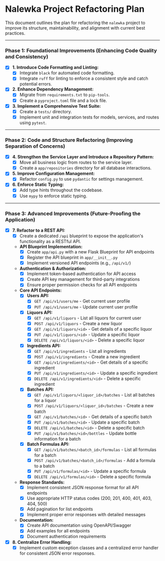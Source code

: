 # Nalewka Project Refactoring Plan

This document outlines the plan for refactoring the `nalewka` project to improve its structure, maintainability, and alignment with current best practices.

---

### Phase 1: Foundational Improvements (Enhancing Code Quality and Consistency)

- [x] **1. Introduce Code Formatting and Linting:**
    - [x] Integrate `black` for automated code formatting.
    - [x] Integrate `ruff` for linting to enforce a consistent style and catch potential errors.

- [x] **2. Enhance Dependency Management:**
    - [x] Migrate from `requirements.txt` to `pip-tools`.
    - [x] Create a `pyproject.toml` file and a lock file.

- [x] **3. Implement a Comprehensive Test Suite:**
    - [x] Create a `tests/` directory.
    - [x] Implement unit and integration tests for models, services, and routes using `pytest`.

---

### Phase 2: Code and Structure Refactoring (Improving Separation of Concerns)

- [x] **4. Strengthen the Service Layer and Introduce a Repository Pattern:**
    - [x] Move all business logic from routes to the service layer.
    - [x] Create a `app/repositories` directory for all database interactions.

- [x] **5. Improve Configuration Management:**
    - [x] Refactor `config.py` to use `pydantic` for settings management.

- [x] **6. Enforce Static Typing:**
    - [x] Add type hints throughout the codebase.
    - [x] Use `mypy` to enforce static typing.

---

### Phase 3: Advanced Improvements (Future-Proofing the Application)

- [x] **7. Refactor to a REST API:**
    - [x] Create a dedicated `/api` blueprint to expose the application's functionality as a RESTful API.
    - **API Blueprint Implementation:**
        - [x] Create `app/api.py` with a new Flask Blueprint for API endpoints
        - [x] Register the API blueprint in `app/__init__.py`
        - [x] Implement versioned API endpoints (e.g., `/api/v1/`)
    - **Authentication & Authorization:**
        - [x] Implement token-based authentication for API access
        - [x] Create API key management for third-party integrations
        - [x] Ensure proper permission checks for all API endpoints
    - **Core API Endpoints:**
        - [x] **Users API:**
            - [x] `GET /api/v1/users/me` - Get current user profile
            - [x] `PUT /api/v1/users/me` - Update current user profile
        - [x] **Liquors API:**
            - [x] `GET /api/v1/liquors` - List all liquors for current user
            - [x] `POST /api/v1/liquors` - Create a new liquor
            - [x] `GET /api/v1/liquors/<id>` - Get details of a specific liquor
            - [x] `PUT /api/v1/liquors/<id>` - Update a specific liquor
            - [x] `DELETE /api/v1/liquors/<id>` - Delete a specific liquor
        - [x] **Ingredients API:**
            - [x] `GET /api/v1/ingredients` - List all ingredients
            - [x] `POST /api/v1/ingredients` - Create a new ingredient
            - [x] `GET /api/v1/ingredients/<id>` - Get details of a specific ingredient
            - [x] `PUT /api/v1/ingredients/<id>` - Update a specific ingredient
            - [x] `DELETE /api/v1/ingredients/<id>` - Delete a specific ingredient
        - [x] **Batches API:**
            - [x] `GET /api/v1/liquors/<liquor_id>/batches` - List all batches for a liquor
            - [x] `POST /api/v1/liquors/<liquor_id>/batches` - Create a new batch
            - [x] `GET /api/v1/batches/<id>` - Get details of a specific batch
            - [x] `PUT /api/v1/batches/<id>` - Update a specific batch
            - [x] `DELETE /api/v1/batches/<id>` - Delete a specific batch
            - [x] `PUT /api/v1/batches/<id>/bottles` - Update bottle information for a batch
        - [x] **Batch Formulas API:**
            - [x] `GET /api/v1/batches/<batch_id>/formulas` - List all formulas for a batch
            - [x] `POST /api/v1/batches/<batch_id>/formulas` - Add a formula to a batch
            - [x] `PUT /api/v1/formulas/<id>` - Update a specific formula
            - [x] `DELETE /api/v1/formulas/<id>` - Delete a specific formula
    - **Response Standards:**
        - [x] Implement consistent JSON response format for all API endpoints
        - [x] Use appropriate HTTP status codes (200, 201, 400, 401, 403, 404, 500)
        - [x] Add pagination for list endpoints
        - [x] Implement proper error responses with detailed messages
    - **Documentation:**
        - [x] Create API documentation using OpenAPI/Swagger
        - [x] Add examples for all endpoints
        - [x] Document authentication requirements

- [x] **8. Centralize Error Handling:**
    - [x] Implement custom exception classes and a centralized error handler for consistent JSON error responses.
